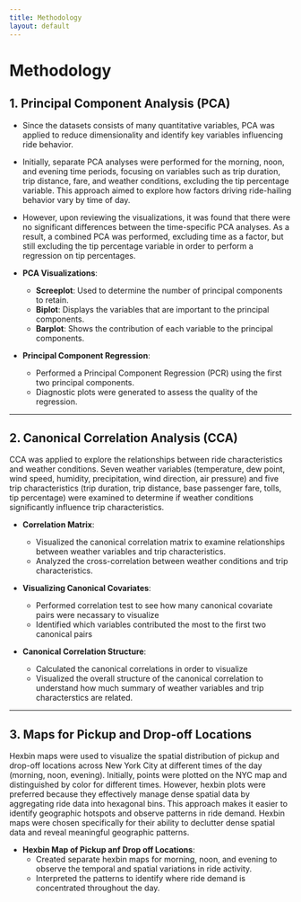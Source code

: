 ```yaml
---
title: Methodology
layout: default
--- 
```


# Methodology

## 1. **Principal Component Analysis (PCA)**
- Since the datasets consists of many quantitative variables, PCA was applied to reduce dimensionality and identify key variables influencing ride behavior.
- Initially, separate PCA analyses were performed for the morning, noon, and evening time periods, focusing on variables such as trip duration, trip distance, fare, and weather conditions, excluding the tip percentage variable. This approach aimed to explore how factors driving ride-hailing behavior vary by time of day.
- However, upon reviewing the visualizations, it was found that there were no significant differences between the time-specific PCA analyses. As a result, a combined PCA was performed, excluding time as a factor, but still excluding the tip percentage variable in order to perform a regression on tip percentages.

- **PCA Visualizations**: 
  - **Screeplot**: Used to determine the number of principal components to retain.
  - **Biplot**: Displays the variables that are important to the principal components.
  - **Barplot**: Shows the contribution of each variable to the principal components.
  
- **Principal Component Regression**:
  - Performed a Principal Component Regression (PCR) using the first two principal components.
  - Diagnostic plots were generated to assess the quality of the regression.

---

## 2. **Canonical Correlation Analysis (CCA)**
CCA was applied to explore the relationships between ride characteristics and weather conditions. Seven weather variables (temperature, dew point, wind speed, humidity, precipitation, wind direction, air pressure) and five trip characteristics (trip duration, trip distance, base passenger fare, tolls, tip percentage) were examined to determine if weather conditions significantly influence trip characteristics.

- **Correlation Matrix**: 
  - Visualized the canonical correlation matrix to examine relationships between weather variables and trip characteristics.
  - Analyzed the cross-correlation between weather conditions and trip characteristics.
    
- **Visualizing Canonical Covariates**:
  - Performed correlation test to see how many canonical covariate pairs were necassary to visualize
  - Identified which variables contributed the most to the first two canonical pairs
    

- **Canonical Correlation Structure**:
  - Calculated the canonical correlations in order to visualize
  - Visualized the overall structure of the canonical correlation to understand how much summary of weather variables and trip characterstics are related.

---

## 3. **Maps for Pickup and Drop-off Locations**
Hexbin maps were used to visualize the spatial distribution of pickup and drop-off locations across New York City at different times of the day (morning, noon, evening). Initially, points were plotted on the NYC map and distinguished by color for different times. However, hexbin plots were preferred because they effectively manage dense spatial data by aggregating ride data into hexagonal bins. This approach makes it easier to identify geographic hotspots and observe patterns in ride demand. Hexbin maps were chosen specifically for their ability to declutter dense spatial data and reveal meaningful geographic patterns. 

- **Hexbin Map of Pickup anf Drop off Locations**: 
  - Created separate hexbin maps for morning, noon, and evening to observe the temporal and spatial variations in ride activity.
  - Interpreted the patterns to identify where ride demand is concentrated throughout the day.
 
  

